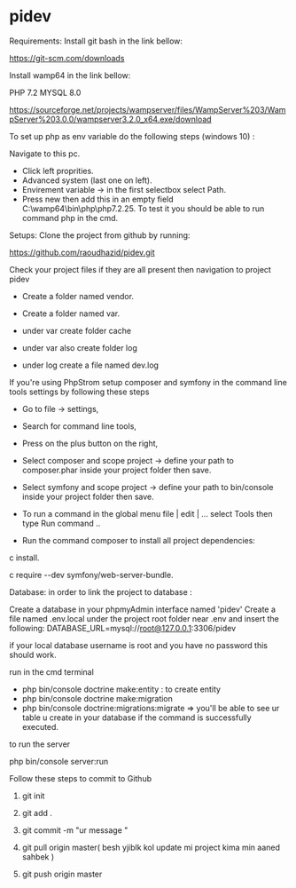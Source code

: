 # pidev
Requirements:
Install git bash in the link bellow:

https://git-scm.com/downloads

Install wamp64 in the link bellow:

PHP 7.2 MYSQL 8.0

https://sourceforge.net/projects/wampserver/files/WampServer%203/WampServer%203.0.0/wampserver3.2.0_x64.exe/download

To set up php as env variable do the following steps (windows 10) :

Navigate to this pc.
- Click left proprities.
- Advanced system (last one on left).
- Envirement variable -> in the first selectbox select Path.
- Press new then add this in an empty field C:\wamp64\bin\php\php7.2.25.
To test it you should be able to run command php in the cmd.

Setups:
Clone the project from github by running:

https://github.com/raoudhazid/pidev.git

Check your project files if they are all present then navigation to project pidev

- Create a folder named vendor.

- Create a folder named var.

- under var create folder cache

- under var also create folder log

- under log create a file named dev.log

If you're using PhpStrom setup composer and symfony in the command line tools settings by following these steps

- Go to file -> settings,

- Search for command line tools,

- Press on the plus button on the right,

- Select composer and scope project -> define your path to composer.phar inside your project folder then save.

- Select symfony and scope project -> define your path to bin/console inside your project folder then save.

- To run a command in the global menu file | edit | ... select Tools then type Run command ..

- Run the command composer to install all project dependencies:

c install.

c require --dev symfony/web-server-bundle.

Database:
in order to link the project to database :

Create a database in your phpmyAdmin interface named 'pidev'
Create a file named .env.local under the project root folder near .env and insert the following:
DATABASE_URL=mysql://root@127.0.0.1:3306/pidev

if your local database username is root and you have no password this should work.

run in the cmd terminal
- php bin/console doctrine make:entity  : to create entity 
- php bin/console doctrine make:migration 
- php bin/console doctrine:migrations:migrate
=> you'll be able to see ur table u create   in your database if the command is successfully executed.

to run the server

php bin/console server:run

Follow these steps to commit to Github

1) git init

2) git add .

3) git commit -m "ur message "

4) git pull origin master( besh yjiblk kol update mi project kima min aaned sahbek )

5) git push origin master

